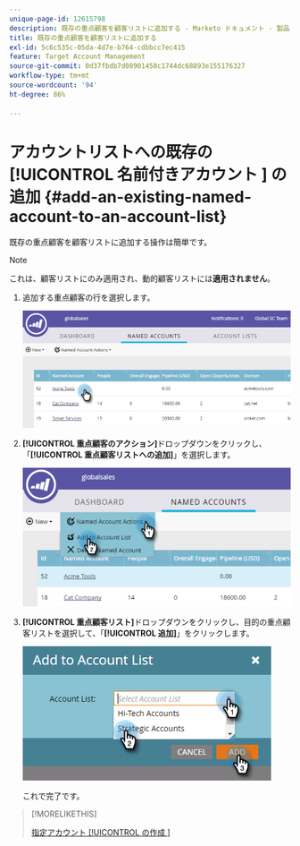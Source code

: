 ```yaml
---
unique-page-id: 12615798
description: 既存の重点顧客を顧客リストに追加する - Marketo ドキュメント - 製品ドキュメント
title: 既存の重点顧客を顧客リストに追加する
exl-id: 5c6c535c-05da-4d7e-b764-cdbbcc7ec415
feature: Target Account Management
source-git-commit: 0d37fbdb7d08901458c1744dc68893e155176327
workflow-type: tm+mt
source-wordcount: '94'
ht-degree: 86%

---
```


# アカウントリストへの既存の [!UICONTROL  名前付きアカウント ] の追加 {#add-an-existing-named-account-to-an-account-list}

既存の重点顧客を顧客リストに追加する操作は簡単です。

>[!NOTE]
>
>これは、顧客リストにのみ適用され、動的顧客リストには&#x200B;**適用されません**。

1. 追加する重点顧客の行を選択します。

   ![](assets/four-1.png)

1. **[!UICONTROL 重点顧客のアクション]**&#x200B;ドロップダウンをクリックし、「**[!UICONTROL 重点顧客リストへの追加]**」を選択します。

   ![](assets/five-1.png)

1. **[!UICONTROL 重点顧客リスト]**&#x200B;ドロップダウンをクリックし、目的の重点顧客リストを選択して、「**[!UICONTROL 追加]**」をクリックします。

   ![](assets/six-1.png)

   これで完了です。

>[!MORELIKETHIS]
>
>[ 指定アカウント [!UICONTROL  の作成 ]](/help/marketo/product-docs/target-account-management/target/named-accounts/create-a-named-account.md)
